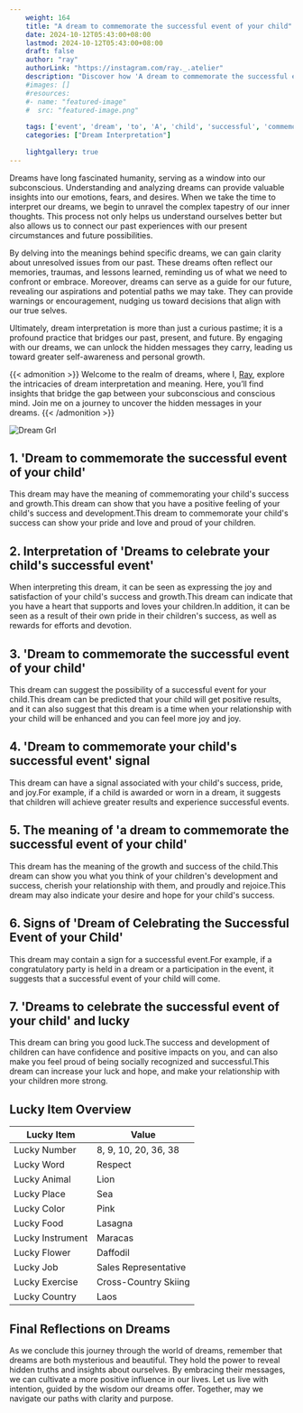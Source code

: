```yaml
---
    weight: 164
    title: "A dream to commemorate the successful event of your child"  # Assuming 'title' column exists
    date: 2024-10-12T05:43:00+08:00
    lastmod: 2024-10-12T05:43:00+08:00
    draft: false
    author: "ray"
    authorLink: "https://instagram.com/ray._.atelier"
    description: "Discover how 'A dream to commemorate the successful event of your child' can interpret your future and uncover its significant meanings in your life."
    #images: []
    #resources:
    #- name: "featured-image"
    #  src: "featured-image.png"
    
    tags: ['event', 'dream', 'to', 'A', 'child', 'successful', 'commemorate']
    categories: ["Dream Interpretation"]
    
    lightgallery: true
---
```

    
Dreams have long fascinated humanity, serving as a window into our subconscious. Understanding and analyzing dreams can provide valuable insights into our emotions, fears, and desires. When we take the time to interpret our dreams, we begin to unravel the complex tapestry of our inner thoughts. This process not only helps us understand ourselves better but also allows us to connect our past experiences with our present circumstances and future possibilities.

By delving into the meanings behind specific dreams, we can gain clarity about unresolved issues from our past. These dreams often reflect our memories, traumas, and lessons learned, reminding us of what we need to confront or embrace. Moreover, dreams can serve as a guide for our future, revealing our aspirations and potential paths we may take. They can provide warnings or encouragement, nudging us toward decisions that align with our true selves.

Ultimately, dream interpretation is more than just a curious pastime; it is a profound practice that bridges our past, present, and future. By engaging with our dreams, we can unlock the hidden messages they carry, leading us toward greater self-awareness and personal growth.

{{< admonition >}}
Welcome to the realm of dreams, where I, [Ray](https://instagram.com/ray._.atelier), explore the intricacies of dream interpretation and meaning. Here, you’ll find insights that bridge the gap between your subconscious and conscious mind. Join me on a journey to uncover the hidden messages in your dreams.
{{< /admonition >}}

![Dream Grl](https://cdn.pixabay.com/photo/2017/11/02/03/35/gothic-2910057_1280.jpg "Dream Grl")

## 1. 'Dream to commemorate the successful event of your child'
This dream may have the meaning of commemorating your child's success and growth.This dream can show that you have a positive feeling of your child's success and development.This dream to commemorate your child's success can show your pride and love and proud of your children.

## 2. Interpretation of 'Dreams to celebrate your child's successful event'
When interpreting this dream, it can be seen as expressing the joy and satisfaction of your child's success and growth.This dream can indicate that you have a heart that supports and loves your children.In addition, it can be seen as a result of their own pride in their children's success, as well as rewards for efforts and devotion.

## 3. 'Dream to commemorate the successful event of your child'
This dream can suggest the possibility of a successful event for your child.This dream can be predicted that your child will get positive results, and it can also suggest that this dream is a time when your relationship with your child will be enhanced and you can feel more joy and joy.

## 4. 'Dream to commemorate your child's successful event' signal
This dream can have a signal associated with your child's success, pride, and joy.For example, if a child is awarded or worn in a dream, it suggests that children will achieve greater results and experience successful events.

## 5. The meaning of 'a dream to commemorate the successful event of your child'
This dream has the meaning of the growth and success of the child.This dream can show you what you think of your children's development and success, cherish your relationship with them, and proudly and rejoice.This dream may also indicate your desire and hope for your child's success.

## 6. Signs of 'Dream of Celebrating the Successful Event of your Child'
This dream may contain a sign for a successful event.For example, if a congratulatory party is held in a dream or a participation in the event, it suggests that a successful event of your child will come.

## 7. 'Dreams to celebrate the successful event of your child' and lucky
This dream can bring you good luck.The success and development of children can have confidence and positive impacts on you, and can also make you feel proud of being socially recognized and successful.This dream can increase your luck and hope, and make your relationship with your children more strong.

## Lucky Item Overview
| Lucky Item          | Value              |
|---------------|--------------------|
| Lucky Number        | 8, 9, 10, 20, 36, 38  |
| Lucky Word          | Respect |
| Lucky Animal        | Lion |
| Lucky Place         | Sea     |
| Lucky Color         | Pink     |
| Lucky Food          | Lasagna      |
| Lucky Instrument    | Maracas |
| Lucky Flower        | Daffodil    |
| Lucky Job           | Sales Representative       |
| Lucky Exercise      | Cross-Country Skiing  |
| Lucky Country       | Laos    |


##  Final Reflections on Dreams

As we conclude this journey through the world of dreams, remember that dreams are both mysterious and beautiful. They hold the power to reveal hidden truths and insights about ourselves. By embracing their messages, we can cultivate a more positive influence in our lives. Let us live with intention, guided by the wisdom our dreams offer. Together, may we navigate our paths with clarity and purpose.
